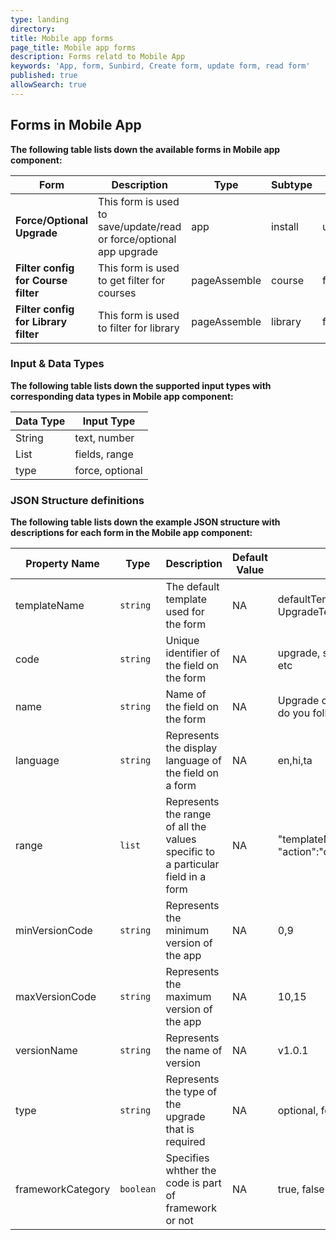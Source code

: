 ```yaml
---
type: landing
directory: 
title: Mobile app forms
page_title: Mobile app forms
description: Forms relatd to Mobile App 
keywords: 'App, form, Sunbird, Create form, update form, read form'
published: true
allowSearch: true
---
```


## Forms in Mobile App

**The following table lists down the available forms in Mobile app component:**

| Form | Description | Type | Subtype| Action| Component
| --- | --- |------| ------| ------| ------|
| **Force/Optional Upgrade** | This form is used to save/update/read or force/optional app upgrade | app | install | upgrade | app
| **Filter config for Course filter** | This form is used to get filter for courses | pageAssemble | course | filter | app
| **Filter config for Library filter** | This form is used to filter for library | pageAssemble | library | filter | app

### Input & Data Types 

**The following table lists down the supported input types with corresponding data types in Mobile app component:**

| Data Type | Input Type |
| --- | --- |
| String | text, number |
| List | fields, range |
| type | force, optional |

### JSON Structure definitions

**The following table lists down the example JSON structure with descriptions for each form in the Mobile app component:**

| Property Name | Type | Description | Default Value | Example |
| --- | --- | --- | --- | --- |
| templateName | `string` | The default template used for the form | NA |defaultTemplate, defaultApp UpgradeTemplate|
| code | `string` | Unique identifier of the field on the form | NA | upgrade, syllabus,topic,purpose etc|
| name | `string` | Name of the field on the form | NA |Upgrade of the  app, What syllabus do you follow?|
| language | `string` | Represents the display language of the field on a form | NA |en,hi,ta|
| range | `list` |  Represents the range of all the values specific to a particular field in a form | NA |  "templateName":"defaultTemplate", "action":"onboarding", "fields":[]|
| minVersionCode | `string`| Represents the minimum version of the app | NA |0,9|
| maxVersionCode | `string` | Represents the maximum version of the app | NA |10,15|
| versionName | `string` | Represents the name of version | NA | v1.0.1|
| type | `string` | Represents the type of the upgrade that is required | NA | optional, force|
| frameworkCategory | `boolean` | Specifies whther the code is part of framework or not  | NA | true, false|